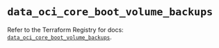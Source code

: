 # `data_oci_core_boot_volume_backups`

Refer to the Terraform Registry for docs: [`data_oci_core_boot_volume_backups`](https://registry.terraform.io/providers/oracle/oci/7.19.0/docs/data-sources/core_boot_volume_backups).
